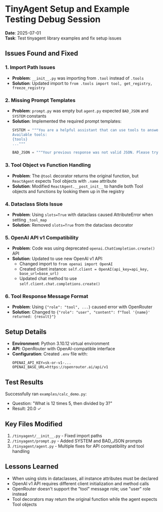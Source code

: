 # TinyAgent Setup and Example Testing Debug Session

**Date**: 2025-07-01  
**Task**: Test tinyagent library examples and fix setup issues

## Issues Found and Fixed

### 1. Import Path Issues
- **Problem**: `__init__.py` was importing from `.tool` instead of `.tools`
- **Solution**: Updated import to `from .tools import tool, get_registry, freeze_registry`

### 2. Missing Prompt Templates
- **Problem**: `prompt.py` was empty but `agent.py` expected `BAD_JSON` and `SYSTEM` constants
- **Solution**: Implemented the required prompt templates:
  ```python
  SYSTEM = """You are a helpful assistant that can use tools to answer questions...
  Available tools:
  {tools}
  ..."""
  
  BAD_JSON = """Your previous response was not valid JSON. Please try again..."""
  ```

### 3. Tool Object vs Function Handling
- **Problem**: The `@tool` decorator returns the original function, but `ReactAgent` expects Tool objects with `.name` attribute
- **Solution**: Modified `ReactAgent.__post_init__` to handle both Tool objects and functions by looking them up in the registry

### 4. Dataclass Slots Issue
- **Problem**: Using `slots=True` with dataclass caused AttributeError when setting `_tool_map`
- **Solution**: Removed `slots=True` from the dataclass decorator

### 5. OpenAI API v1 Compatibility
- **Problem**: Code was using deprecated `openai.ChatCompletion.create()` API
- **Solution**: Updated to use new OpenAI v1 API:
  - Changed import to `from openai import OpenAI`
  - Created client instance: `self.client = OpenAI(api_key=api_key, base_url=base_url)`
  - Updated chat method to use `self.client.chat.completions.create()`

### 6. Tool Response Message Format
- **Problem**: Using `{"role": "tool", ...}` caused error with OpenRouter
- **Solution**: Changed to `{"role": "user", "content": f"Tool '{name}' returned: {result}"}`

## Setup Details

- **Environment**: Python 3.10.12 virtual environment
- **API**: OpenRouter with OpenAI-compatible interface
- **Configuration**: Created `.env` file with:
  ```
  OPENAI_API_KEY=sk-or-v1-...
  OPENAI_BASE_URL=https://openrouter.ai/api/v1
  ```

## Test Results

Successfully ran `examples/calc_demo.py`:
- Question: "What is 12 times 5, then divided by 3?"
- Result: 20.0 ✓

## Key Files Modified

1. `/tinyagent/__init__.py` - Fixed import paths
2. `/tinyagent/prompt.py` - Added SYSTEM and BAD_JSON prompts
3. `/tinyagent/agent.py` - Multiple fixes for API compatibility and tool handling

## Lessons Learned

- When using slots in dataclasses, all instance attributes must be declared
- OpenAI v1 API requires different client initialization and method calls
- OpenRouter doesn't support the "tool" message role; use "user" role instead
- Tool decorators may return the original function while the agent expects Tool objects